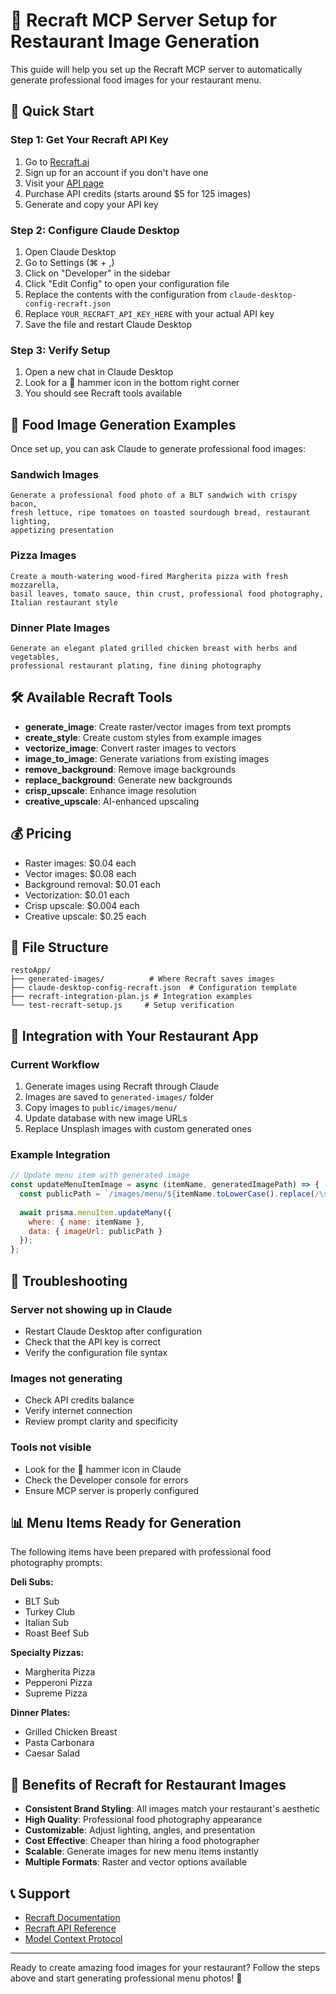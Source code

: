 # 🎨 Recraft MCP Server Setup for Restaurant Image Generation

This guide will help you set up the Recraft MCP server to automatically generate professional food images for your restaurant menu.

## 🚀 Quick Start

### Step 1: Get Your Recraft API Key

1. Go to [Recraft.ai](https://www.recraft.ai/)
2. Sign up for an account if you don't have one
3. Visit your [API page](https://www.recraft.ai/profile/api)
4. Purchase API credits (starts around $5 for 125 images)
5. Generate and copy your API key

### Step 2: Configure Claude Desktop

1. Open Claude Desktop
2. Go to Settings (⌘ + ,)
3. Click on "Developer" in the sidebar
4. Click "Edit Config" to open your configuration file
5. Replace the contents with the configuration from `claude-desktop-config-recraft.json`
6. Replace `YOUR_RECRAFT_API_KEY_HERE` with your actual API key
7. Save the file and restart Claude Desktop

### Step 3: Verify Setup

1. Open a new chat in Claude Desktop
2. Look for a 🔨 hammer icon in the bottom right corner
3. You should see Recraft tools available

## 🍕 Food Image Generation Examples

Once set up, you can ask Claude to generate professional food images:

### Sandwich Images
```
Generate a professional food photo of a BLT sandwich with crispy bacon, 
fresh lettuce, ripe tomatoes on toasted sourdough bread, restaurant lighting, 
appetizing presentation
```

### Pizza Images
```
Create a mouth-watering wood-fired Margherita pizza with fresh mozzarella, 
basil leaves, tomato sauce, thin crust, professional food photography, 
Italian restaurant style
```

### Dinner Plate Images
```
Generate an elegant plated grilled chicken breast with herbs and vegetables, 
professional restaurant plating, fine dining photography
```

## 🛠️ Available Recraft Tools

- **generate_image**: Create raster/vector images from text prompts
- **create_style**: Create custom styles from example images
- **vectorize_image**: Convert raster images to vectors
- **image_to_image**: Generate variations from existing images
- **remove_background**: Remove image backgrounds
- **replace_background**: Generate new backgrounds
- **crisp_upscale**: Enhance image resolution
- **creative_upscale**: AI-enhanced upscaling

## 💰 Pricing

- Raster images: $0.04 each
- Vector images: $0.08 each
- Background removal: $0.01 each
- Vectorization: $0.01 each
- Crisp upscale: $0.004 each
- Creative upscale: $0.25 each

## 📁 File Structure

```
restoApp/
├── generated-images/          # Where Recraft saves images
├── claude-desktop-config-recraft.json  # Configuration template
├── recraft-integration-plan.js # Integration examples
└── test-recraft-setup.js     # Setup verification
```

## 🎯 Integration with Your Restaurant App

### Current Workflow
1. Generate images using Recraft through Claude
2. Images are saved to `generated-images/` folder
3. Copy images to `public/images/menu/`
4. Update database with new image URLs
5. Replace Unsplash images with custom generated ones

### Example Integration
```javascript
// Update menu item with generated image
const updateMenuItemImage = async (itemName, generatedImagePath) => {
  const publicPath = `/images/menu/${itemName.toLowerCase().replace(/\s+/g, '-')}.jpg`;
  
  await prisma.menuItem.updateMany({
    where: { name: itemName },
    data: { imageUrl: publicPath }
  });
};
```

## 🔧 Troubleshooting

### Server not showing up in Claude
- Restart Claude Desktop after configuration
- Check that the API key is correct
- Verify the configuration file syntax

### Images not generating
- Check API credits balance
- Verify internet connection
- Review prompt clarity and specificity

### Tools not visible
- Look for the 🔨 hammer icon in Claude
- Check the Developer console for errors
- Ensure MCP server is properly configured

## 📊 Menu Items Ready for Generation

The following items have been prepared with professional food photography prompts:

**Deli Subs:**
- BLT Sub
- Turkey Club  
- Italian Sub
- Roast Beef Sub

**Specialty Pizzas:**
- Margherita Pizza
- Pepperoni Pizza
- Supreme Pizza

**Dinner Plates:**
- Grilled Chicken Breast
- Pasta Carbonara
- Caesar Salad

## 🌟 Benefits of Recraft for Restaurant Images

- **Consistent Brand Styling**: All images match your restaurant's aesthetic
- **High Quality**: Professional food photography appearance
- **Customizable**: Adjust lighting, angles, and presentation
- **Cost Effective**: Cheaper than hiring a food photographer
- **Scalable**: Generate images for new menu items instantly
- **Multiple Formats**: Raster and vector options available

## 📞 Support

- [Recraft Documentation](https://recraft.ai/docs)
- [Recraft API Reference](https://recraft.ai/docs/api)
- [Model Context Protocol](https://modelcontextprotocol.io/)

---

Ready to create amazing food images for your restaurant? Follow the steps above and start generating professional menu photos! 🚀
